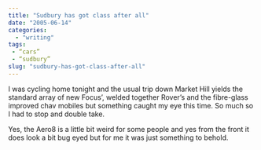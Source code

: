 ```yaml
---
title: "Sudbury has got class after all"
date: "2005-06-14"
categories:
  - "writing"
tags:
 - “cars”
 - “sudbury”
slug: "sudbury-has-got-class-after-all"
---
```


<!-- [![Photo sharing](/images/19351255_94f7f0bf8a_m.jpg)](https://www.flickr.com/photos/funkylarma/19351255/ "Morgan Aero8") -->

I was cycling home tonight and the usual trip down Market Hill yields the standard array of new Focus’, welded together Rover’s and the fibre-glass improved chav mobiles but something caught my eye this time. So much so I had to stop and double take.

Yes, the Aero8 is a little bit weird for some people and yes from the front it does look a bit bug eyed but for me it was just something to behold.
